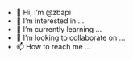 - 👋 Hi, I’m @zbapi
- 👀 I’m interested in ...
- 🌱 I’m currently learning ...
- 💞️ I’m looking to collaborate on ...
- 📫 How to reach me ...

<!---
zbapi/zbapi is a ✨ special ✨ repository because its `README.md` (this file) appears on your GitHub profile.
You can click the Preview link to take a look at your changes.
--->
